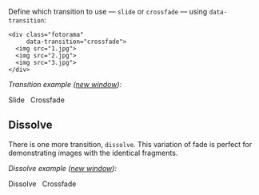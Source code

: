 Define which transition to&nbsp;use&nbsp;&mdash; `slide` or `crossfade` &mdash; using `data-transition`:

	<div class="fotorama"
	     data-transition="crossfade">
	  <img src="1.jpg">
	  <img src="2.jpg">
	  <img src="3.jpg">
	</div>

_Transition example (<a href="/examples/transition.html" target="_blank">new window</a>):_

<p class="switch-group">
	<span class="switch js-transition-switch active" data-fotorama="#transition">Slide</span>
	&nbsp;
	<span class="switch js-transition-switch" data-fotorama="#transition">Crossfade</span>
</p>

<div class="fotorama-wrap"><div class="fotorama"
     id="transition"
     data-width="700"
     data-ratio="3/2"
     data-fit="cover">
	<a href="http://fotorama.s3.amazonaws.com/i/okonechnikov/10-lo.jpg"></a>
	<a href="http://fotorama.s3.amazonaws.com/i/okonechnikov/11-lo.jpg"></a>
	<a href="http://fotorama.s3.amazonaws.com/i/okonechnikov/13-lo.jpg"></a>
	<a href="http://fotorama.s3.amazonaws.com/i/okonechnikov/19-lo.jpg"></a>
	<a href="http://fotorama.s3.amazonaws.com/i/okonechnikov/4-lo.jpg"></a>
</div></div>

## Dissolve
There is&nbsp;one more transition, `dissolve`. This variation of&nbsp;fade is&nbsp;perfect for demonstrating images with the identical fragments.

_Dissolve example (<a href="/examples/dissolve.html" target="_blank">new window</a>):_

<p class="switch-group">
	<span class="switch js-transition-switch active" data-fotorama="#dissolve-example">Dissolve</span>
	&nbsp;
	<span class="switch js-transition-switch" data-fotorama="#dissolve-example">Crossfade</span>
</p>

<div class="fotorama-wrap"><div class="fotorama"
     id="dissolve-example"
     data-transition="dissolve"
     data-width="700"
     data-ratio="700/467"
     data-fit="cover"
     data-loop="true">
	<a href="http://fotorama.s3.amazonaws.com/i/orion-art/5-a.jpg"></a>
	<a href="http://fotorama.s3.amazonaws.com/i/orion-art/5-b.jpg"></a>
	<a href="http://fotorama.s3.amazonaws.com/i/orion-art/5-c.jpg"></a>
</div></div>